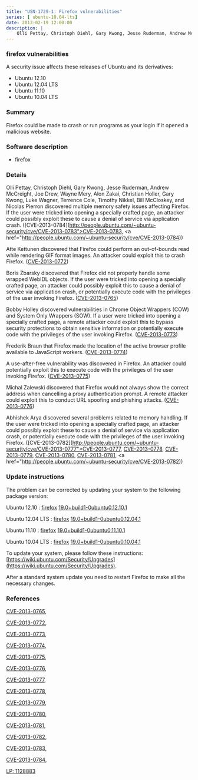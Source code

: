 ```yaml
---
title: "USN-1729-1: Firefox vulnerabilities"
series: [ ubuntu-10.04-lts]
date: 2013-02-19 12:00:00
description: |
    Olli Pettay, Christoph Diehl, Gary Kwong, Jesse Ruderman, Andrew McCreight, Joe Drew, Wayne Mery, Alon Zakai, Christian Holler, Gary Kwong, Luke Wagner, Terrence Cole, Timothy Nikkel, Bill McCloskey, and Nicolas Pierron discovered multiple memory safety issues affecting Firefox. If the user were tricked into opening a specially crafted page, an attacker could possibly exploit these to cause a denial of service via application crash. ([CVE-2013-0784](http://people.ubuntu.com/~ubuntu-security/cve/CVE-2013-0783">CVE-2013-0783</a>, <a href="http://people.ubuntu.com/~ubuntu-security/cve/CVE-2013-0784))
--- 
```

 
### firefox vulnerabilities

A security issue affects these releases of Ubuntu and its derivatives:

* Ubuntu 12.10
* Ubuntu 12.04 LTS
* Ubuntu 11.10
* Ubuntu 10.04 LTS

### Summary

Firefox could be made to crash or run programs as your login if it opened a malicious website.

### Software description

* firefox 

### Details

Olli Pettay, Christoph Diehl, Gary Kwong, Jesse Ruderman, Andrew McCreight, Joe Drew, Wayne Mery, Alon Zakai, Christian Holler, Gary Kwong, Luke Wagner, Terrence Cole, Timothy Nikkel, Bill McCloskey, and Nicolas Pierron discovered multiple memory safety issues affecting Firefox. If the user were tricked into opening a specially crafted page, an attacker could possibly exploit these to cause a denial of service via application crash. ([CVE-2013-0784](http://people.ubuntu.com/~ubuntu-security/cve/CVE-2013-0783">CVE-2013-0783</a>, <a href="http://people.ubuntu.com/~ubuntu-security/cve/CVE-2013-0784))

Atte Kettunen discovered that Firefox could perform an out-of-bounds read while rendering GIF format images. An attacker could exploit this to crash Firefox. ([CVE-2013-0772](http://people.ubuntu.com/~ubuntu-security/cve/CVE-2013-0772))

Boris Zbarsky discovered that Firefox did not properly handle some wrapped WebIDL objects. If the user were tricked into opening a specially crafted page, an attacker could possibly exploit this to cause a denial of service via application crash, or potentially execute code with the privileges of the user invoking Firefox. ([CVE-2013-0765](http://people.ubuntu.com/~ubuntu-security/cve/CVE-2013-0765))

Bobby Holley discovered vulnerabilities in Chrome Object Wrappers (COW) and System Only Wrappers (SOW). If a user were tricked into opening a specially crafted page, a remote attacker could exploit this to bypass security protections to obtain sensitive information or potentially execute code with the privileges of the user invoking Firefox. ([CVE-2013-0773](http://people.ubuntu.com/~ubuntu-security/cve/CVE-2013-0773))

Frederik Braun that Firefox made the location of the active browser profile available to JavaScript workers. ([CVE-2013-0774](http://people.ubuntu.com/~ubuntu-security/cve/CVE-2013-0774))

A use-after-free vulnerability was discovered in Firefox. An attacker could potentially exploit this to execute code with the privileges of the user invoking Firefox. ([CVE-2013-0775](http://people.ubuntu.com/~ubuntu-security/cve/CVE-2013-0775))

Michal Zalewski discovered that Firefox would not always show the correct address when cancelling a proxy authentication prompt. A remote attacker could exploit this to conduct URL spoofing and phishing attacks. ([CVE-2013-0776](http://people.ubuntu.com/~ubuntu-security/cve/CVE-2013-0776))

Abhishek Arya discovered several problems related to memory handling. If the user were tricked into opening a specially crafted page, an attacker could possibly exploit these to cause a denial of service via application crash, or potentially execute code with the privileges of the user invoking Firefox. ([CVE-2013-0782](http://people.ubuntu.com/~ubuntu-security/cve/CVE-2013-0777">CVE-2013-0777</a>, <a href="http://people.ubuntu.com/~ubuntu-security/cve/CVE-2013-0778">CVE-2013-0778</a>, <a href="http://people.ubuntu.com/~ubuntu-security/cve/CVE-2013-0779">CVE-2013-0779</a>, <a href="http://people.ubuntu.com/~ubuntu-security/cve/CVE-2013-0780">CVE-2013-0780</a>, <a href="http://people.ubuntu.com/~ubuntu-security/cve/CVE-2013-0781">CVE-2013-0781</a>, <a href="http://people.ubuntu.com/~ubuntu-security/cve/CVE-2013-0782)) 

### Update instructions

The problem can be corrected by updating your system to the following package version:

Ubuntu 12.10
 : [firefox](https://launchpad.net/ubuntu/+source/firefox) <span> [19.0+build1-0ubuntu0.12.10.1](https://launchpad.net/ubuntu/+source/firefox/19.0+build1-0ubuntu0.12.10.1) </span> 

Ubuntu 12.04 LTS
 : [firefox](https://launchpad.net/ubuntu/+source/firefox) <span> [19.0+build1-0ubuntu0.12.04.1](https://launchpad.net/ubuntu/+source/firefox/19.0+build1-0ubuntu0.12.04.1) </span> 

Ubuntu 11.10
 : [firefox](https://launchpad.net/ubuntu/+source/firefox) <span> [19.0+build1-0ubuntu0.11.10.1](https://launchpad.net/ubuntu/+source/firefox/19.0+build1-0ubuntu0.11.10.1) </span> 

Ubuntu 10.04 LTS
 : [firefox](https://launchpad.net/ubuntu/+source/firefox) <span> [19.0+build1-0ubuntu0.10.04.1](https://launchpad.net/ubuntu/+source/firefox/19.0+build1-0ubuntu0.10.04.1) </span> 

To update your system, please follow these instructions: [https://wiki.ubuntu.com/Security/Upgrades](https://wiki.ubuntu.com/Security/Upgrades).

After a standard system update you need to restart Firefox to make all the necessary changes. 

### References

 [CVE-2013-0765](http://people.ubuntu.com/~ubuntu-security/cve/CVE-2013-0765), 

 [CVE-2013-0772](http://people.ubuntu.com/~ubuntu-security/cve/CVE-2013-0772), 

 [CVE-2013-0773](http://people.ubuntu.com/~ubuntu-security/cve/CVE-2013-0773), 

 [CVE-2013-0774](http://people.ubuntu.com/~ubuntu-security/cve/CVE-2013-0774), 

 [CVE-2013-0775](http://people.ubuntu.com/~ubuntu-security/cve/CVE-2013-0775), 

 [CVE-2013-0776](http://people.ubuntu.com/~ubuntu-security/cve/CVE-2013-0776), 

 [CVE-2013-0777](http://people.ubuntu.com/~ubuntu-security/cve/CVE-2013-0777), 

 [CVE-2013-0778](http://people.ubuntu.com/~ubuntu-security/cve/CVE-2013-0778), 

 [CVE-2013-0779](http://people.ubuntu.com/~ubuntu-security/cve/CVE-2013-0779), 

 [CVE-2013-0780](http://people.ubuntu.com/~ubuntu-security/cve/CVE-2013-0780), 

 [CVE-2013-0781](http://people.ubuntu.com/~ubuntu-security/cve/CVE-2013-0781), 

 [CVE-2013-0782](http://people.ubuntu.com/~ubuntu-security/cve/CVE-2013-0782), 

 [CVE-2013-0783](http://people.ubuntu.com/~ubuntu-security/cve/CVE-2013-0783), 

 [CVE-2013-0784](http://people.ubuntu.com/~ubuntu-security/cve/CVE-2013-0784), 

 [LP: 1128883](https://launchpad.net/bugs/1128883)
 

